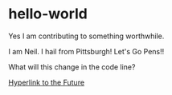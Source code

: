# hello-world
Yes I am contributing to something worthwhile.

I am Neil. I hail from Pittsburgh! Let's Go Pens!!

What will this change in the code line?

<!--Lets work on something fun together! HTML and CSS project-->

<!DOCTYPE html>
<html>
<head>
</head>
<body>
  <a href="https://twitter.com/neiljacob23" target="_blank">Hyperlink to the Future</a>
</body>
</html>
